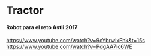 # Tractor
#### Robot para el reto Astii 2017

https://www.youtube.com/watch?v=9cYbrwixFhk&t=15s
https://www.youtube.com/watch?v=PdgAA7Ic6WE
